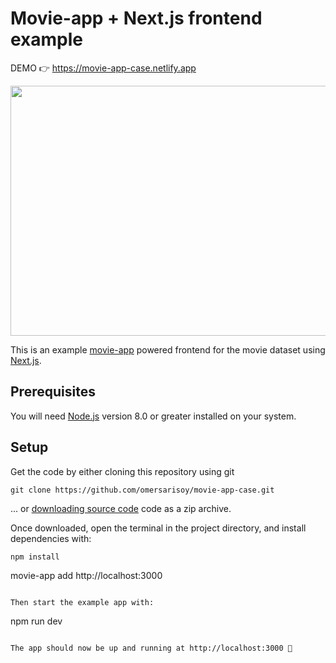# Movie-app + Next.js frontend example

DEMO 👉 https://movie-app-case.netlify.app

<img src="https://media.giphy.com/media/v1.Y2lkPTc5MGI3NjExeHFoamQxZHQ3OTBsbWFmbmRmZzVoZ3ZqZDFkY25tNWUwZDIyY3Q0dCZlcD12MV9pbnRlcm5hbF9naWZfYnlfaWQmY3Q9Zw/b3AFa5bPg7zSj58Gto/giphy.gif" width="800" height="400m" />

This is an example [movie-app](https://movie-app-case.netlify.app) powered frontend for the movie dataset using [Next.js](https://github.com/omersarisoy/movie-app-case).

## Prerequisites

You will need [Node.js](https://nodejs.org) version 8.0 or greater installed on your system.

## Setup

Get the code by either cloning this repository using git

```
git clone https://github.com/omersarisoy/movie-app-case.git
```

... or [downloading source code](https://github.com/omersarisoy/movie-app-case/archive/refs/heads/main.zip) code as a zip archive.

Once downloaded, open the terminal in the project directory, and install dependencies with:

```
npm install

```
movie-app add http://localhost:3000
```

Then start the example app with:

```
npm run dev
```

The app should now be up and running at http://localhost:3000 🚀
